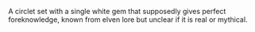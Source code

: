 A circlet set with a single white gem that supposedly gives perfect foreknowledge, known from elven lore but unclear if it is real or mythical. 



